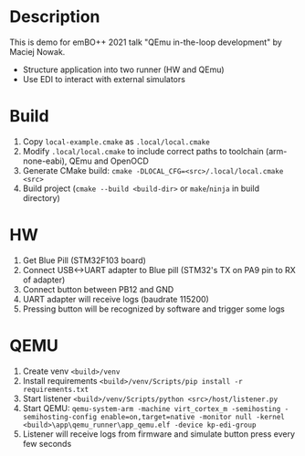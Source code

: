 # Description

This is demo for emBO++ 2021 talk "QEmu in-the-loop development" by Maciej Nowak.

* Structure application into two runner (HW and QEmu)
* Use EDI to interact with external simulators

# Build

1. Copy `local-example.cmake` as `.local/local.cmake`
2. Modify `.local/local.cmake` to include correct paths to toolchain (arm-none-eabi), QEmu and OpenOCD
3. Generate CMake build: `cmake -DLOCAL_CFG=<src>/.local/local.cmake <src>`
4. Build project (`cmake --build <build-dir>` or `make`/`ninja` in build directory)

# HW

1. Get Blue Pill (STM32F103 board)
2. Connect USB<->UART adapter to Blue pill (STM32's TX on PA9 pin to RX of adapter)
3. Connect button between PB12 and GND
4. UART adapter will receive logs (baudrate 115200)
5. Pressing button will be recognized by software and trigger some logs

# QEMU

1. Create venv `<build>/venv`
2. Install requirements `<build>/venv/Scripts/pip install -r requirements.txt`
3. Start listener `<build>/venv/Scripts/python <src>/host/listener.py`
4. Start
   QEMU: `qemu-system-arm -machine virt_cortex_m -semihosting -semihosting-config enable=on,target=native -monitor null -kernel <build>\app\qemu_runner\app_qemu.elf -device kp-edi-group`
5. Listener will receive logs from firmware and simulate button press every few seconds